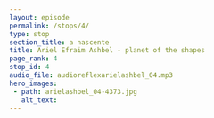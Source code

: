 ```yaml
---
layout: episode
permalink: /stops/4/
type: stop
section_title: a nascente
title: Ariel Efraim Ashbel - planet of the shapes
page_rank: 4
stop_id: 4
audio_file: audioreflexarielashbel_04.mp3
hero_images:
 - path: arielashbel_04-4373.jpg
   alt_text: 
---
```

